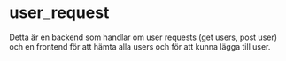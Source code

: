 # user_request
Detta är en backend som handlar om user requests (get users, post user) och en frontend för att hämta alla users och för att kunna lägga till user.
